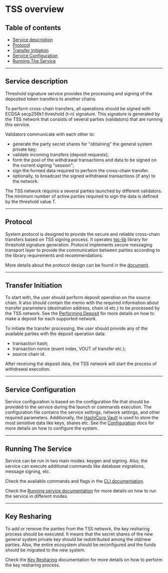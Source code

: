 # TSS overview

## Table of contents

- [Service description](#service-description)
- [Protocol](#protocol)
- [Transfer Initiation](#transfer-initiation)
- [Service Configuration](#service-configuration)
- [Running The Service](#running-the-service)

---

## Service description
Threshold signature service provides the processing and signing of the deposited token transfers to another chains.

To perform cross-chain transfers, all operations should be signed with ECDSA secp256k1 threshold (t-n) signature.
This signature is generated by the TSS network that consists of several parties (validators) that are running this service.

Validators communicate with each other to:
- generate the party secret shares for "obtaining" the general system private key;
- validate incoming transfers (deposit requests);
- form the pool of the withdrawal transactions and data to be signed on the current signing "session";
- sign the formed data required to perform the cross-chain transfer.
- optionally, to broadcast the signed withdrawal transactions (if any) to the network.

The TSS network requires a several parties launched by different validators.
The minimum number of active parties required to sign the data is defined by the threshold value T.

--- 

## Protocol

System protocol is designed to provide the secure and reliable cross-chain transfers based on TSS signing process.
It operates [tss-lib](https://github.com/bnb-chain/tss-lib) library for threshold signature generation.
Protocol implements secure messaging transport layer to provide the communication between parties according to the library requirements and recommendations.

More details about the protocol design can be found in the [document](./02_protocol.md).

---

## Transfer Initiation

To start with, the user should perform deposit operation on the source chain.
It also should contain the memo with the required information about transfer parameters (destination address, chain id etc.) to be processed by the TSS network.
See the [Performing Deposit](./03_performing-deposit) for more details on how to make a deposit for each supported network.

To initiate the transfer processing, the user should provide any of the available parties with the deposit operation data:
- transaction hash;
- transaction nonce (event index, VOUT of transfer etc.);
- source chain id.

After receiving the deposit data, the TSS network will start the process of withdrawal execution.

---

## Service Configuration

Service configuration is based on the configuration file that should be provided to the service during the launch or commands execution.
The configuration file contains the service settings, network settings, and other required parameters.
Additionally, the [HashiCorp Vault](https://www.vaultproject.io/) is used to store the most sensitive data like keys, shares etc.
See the [Configuration](./04_configuration.md) docs for more details on how to configure the system.

---

## Running The Service

Service can be run in two main modes: keygen and signing.
Also, the service can execute additional commands like database migrations, message signing, etc.

Check the available commands and flags in the [CLI documentation](../cmd/README.md).

Check the [Running service documentation](./05_running-service.md) for more details on how to run the service in different modes.

---

## Key Resharing

To add or remove the parties from the TSS network, the key resharing process should be executed.
It means that the secret shares of the new general system private key should be redistributed among the old/new parties.
Also, the entire ecosystem should be reconfigured and the funds should be migrated to the new system.

Check the [Key Resharing](./06_key-resharing.md) documentation for more details on how to perform the key resharing process.

